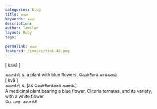 ```yaml
---
categories: blog
title: கவா
keywords: கவா
description: 
author: Tamilan
layout: Ruby
tags: 
 
permalink: கவா
featured: /images/ttak-48.png
---
```

  
[ kavā ]  
  
கவாச்சி, s. a plant with blue flowers, வெள்ளைக் காக்கனம்  
[ kvā ]  
கவாச்சி, s. [as வெள்ளைக்காக் கணம்.]  
A medicinal plant bearing a blue flower, Clitoria ternatea, and its variety, with a white flower  
பெ. பார். கவாச்சி